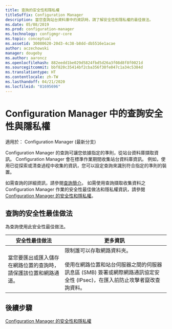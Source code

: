 ```yaml
---
title: 查詢的安全性和隱私權
titleSuffix: Configuration Manager
description: 當您查詢站台資料庫中的資訊時，請了解安全性和隱私權的最佳做法。
ms.date: 05/08/2019
ms.prod: configuration-manager
ms.technology: configmgr-core
ms.topic: conceptual
ms.assetid: 30080620-20d3-4c38-b8dd-db5516e1acae
author: aczechowski
manager: dougeby
ms.author: aaroncz
ms.openlocfilehash: 882eedd1be029d5824fbd5d26a3f08d8f8f0021d
ms.sourcegitcommit: bbf820c35414bf2cba356f30fe047c1a34c5384d
ms.translationtype: HT
ms.contentlocale: zh-TW
ms.lasthandoff: 04/21/2020
ms.locfileid: "81695696"
---
```

# <a name="security-and-privacy-for-queries-in-configuration-manager"></a>Configuration Manager 中的查詢安全性與隱私權

適用於：  Configuration Manager (最新分支)

Configuration Manager 的查詢可讓您依據指定的準則，從站台資料庫擷取資訊。 Configuration Manager 會在標準作業期間收集站台資料庫資訊。 例如，使用已從探索或清查過程中收集的資訊，您可以設定查詢來識別符合指定的準則的裝置。  

 如需查詢的詳細資訊，請參閱[查詢簡介](../../../core/servers/manage/introduction-to-queries.md)。 如需使用查詢擷取收集資料之 Configuration Manager 作業的安全性最佳做法和隱私權資訊，請參閱 [Configuration Manager 的安全性和隱私權](../../../core/plan-design/security/security-and-privacy.md)。  

## <a name="security-best-practices-for-queries"></a>查詢的安全性最佳做法

 為查詢使用此安全性最佳做法。  

|安全性最佳做法|更多資訊|  
|----------------------------|----------------------|  
|當您要匯出或匯入儲存在網路位置的查詢時，請保護該位置和網路通道。|限制誰可以存取網路資料夾。<br /><br /> 使用在網路位置和站台伺服器之間的伺服器訊息區 (SMB) 簽署或網際網路通訊協定安全性 (IPsec)，在匯入前防止攻擊者竄改查詢資料。|  

## <a name="next-steps"></a>後續步驟
  
[Configuration Manager 的安全性和隱私權](../../../core/plan-design/security/security-and-privacy.md)
